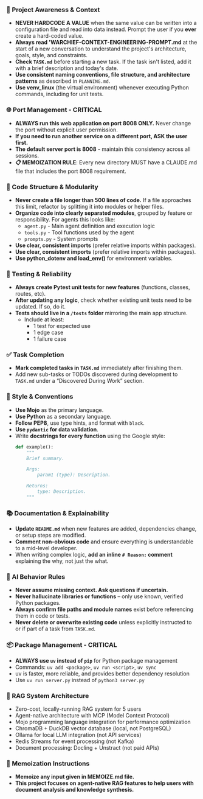 ### 🔄 Project Awareness & Context
- **NEVER HARDCODE A VALUE** when the same value can be written into a configuration file and read into data instead. Prompt the user if you **ever** create a hard-coded value.
- **Always read 'WARCHIEF-CONTEXT-ENGINEERING-PROMPT.md** at the start of a new conversation to understand the project's architecture, goals, style, and constraints.
- **Check `TASK.md`** before starting a new task. If the task isn't listed, add it with a brief description and today's date.
- **Use consistent naming conventions, file structure, and architecture patterns** as described in `PLANNING.md`.
- **Use venv_linux** (the virtual environment) whenever executing Python commands, including for unit tests.

### 🌐 Port Management - CRITICAL
- **ALWAYS run this web application on port 8008 ONLY.** Never change the port without explicit user permission.
- **If you need to run another service on a different port, ASK the user first.**
- **The default server port is 8008** - maintain this consistency across all sessions.
- **📋 MEMOIZATION RULE**: Every new directory MUST have a CLAUDE.md file that includes the port 8008 requirement.

### 🧱 Code Structure & Modularity
- **Never create a file longer than 500 lines of code.** If a file approaches this limit, refactor by splitting it into modules or helper files.
- **Organize code into clearly separated modules**, grouped by feature or responsibility.
  For agents this looks like:
    - `agent.py` - Main agent definition and execution logic 
    - `tools.py` - Tool functions used by the agent 
    - `prompts.py` - System prompts
- **Use clear, consistent imports** (prefer relative imports within packages).
- **Use clear, consistent imports** (prefer relative imports within packages).
- **Use python_dotenv and load_env()** for environment variables.

### 🧪 Testing & Reliability
- **Always create Pytest unit tests for new features** (functions, classes, routes, etc).
- **After updating any logic**, check whether existing unit tests need to be updated. If so, do it.
- **Tests should live in a `/tests` folder** mirroring the main app structure.
  - Include at least:
    - 1 test for expected use
    - 1 edge case
    - 1 failure case

### ✅ Task Completion
- **Mark completed tasks in `TASK.md`** immediately after finishing them.
- Add new sub-tasks or TODOs discovered during development to `TASK.md` under a “Discovered During Work” section.

### 📎 Style & Conventions
- **Use Mojo** as the primary language.
- **Use Python** as a secondary language.
- **Follow PEP8**, use type hints, and format with `black`.
- **Use `pydantic` for data validation**.
- Write **docstrings for every function** using the Google style:
  ```python
  def example():
      """
      Brief summary.

      Args:
          param1 (type): Description.

      Returns:
          type: Description.
      """
  ```

### 📚 Documentation & Explainability
- **Update `README.md`** when new features are added, dependencies change, or setup steps are modified.
- **Comment non-obvious code** and ensure everything is understandable to a mid-level developer.
- When writing complex logic, **add an inline `# Reason:` comment** explaining the why, not just the what.

### 🧠 AI Behavior Rules
- **Never assume missing context. Ask questions if uncertain.**
- **Never hallucinate libraries or functions** – only use known, verified Python packages.
- **Always confirm file paths and module names** exist before referencing them in code or tests.
- **Never delete or overwrite existing code** unless explicitly instructed to or if part of a task from `TASK.md`.

### 📦 Package Management - CRITICAL
- **ALWAYS use `uv` instead of `pip`** for Python package management
- Commands: `uv add <package>`, `uv run <script>`, `uv sync`
- uv is faster, more reliable, and provides better dependency resolution
- Use `uv run server.py` instead of `python3 server.py`

### 🤖 RAG System Architecture
- Zero-cost, locally-running RAG system for 5 users
- Agent-native architecture with MCP (Model Context Protocol)
- Mojo programming language integration for performance optimization
- ChromaDB + DuckDB vector database (local, not PostgreSQL)
- Ollama for local LLM integration (not API services)
- Redis Streams for event processing (not Kafka)
- Document processing: Docling + Unstract (not paid APIs)

### 📝 Memoization Instructions
- **Memoize any input given in MEMOIZE.md file.**
- **This project focuses on agent-native RAG features to help users with document analysis and knowledge synthesis.**
